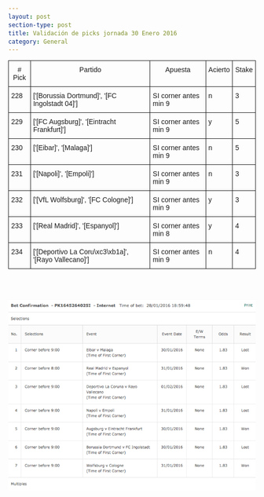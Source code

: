 ```yaml
---
layout: post
section-type: post
title: Validación de picks jornada 30 Enero 2016
category: General
---
```

<style type="text/css">
.tg  {border-collapse:collapse;border-spacing:0;}
.tg td{font-family:Arial, sans-serif;font-size:14px;padding:10px 5px;border-style:solid;border-width:1px;overflow:hidden;word-break:normal;}
.tg th{font-family:Arial, sans-serif;font-size:14px;font-weight:normal;padding:10px 5px;border-style:solid;border-width:1px;overflow:hidden;word-break:normal;}
.tg .tg-yw4l{vertical-align:top}
</style>
<table class="tg">
  <tr>
    <th class="tg-yw4l"># Pick</th>
    <th class="tg-yw4l">Partido</th>
    <th class="tg-yw4l">Apuesta</th>
    <th class="tg-yw4l">Acierto</th>
    <th class="tg-yw4l">Stake</th>
  </tr>
  <tr>
    <td class="tg-yw4l">228</td>
    <td class="tg-yw4l">['[Borussia Dortmund]', '[FC Ingolstadt 04]']</td>
    <td class="tg-yw4l">SI corner antes min 9</td>
    <td class="tg-yw4l">n</td>
    <td class="tg-yw4l">3</td>
  </tr>
  <tr>
    <td class="tg-yw4l">229</td>
    <td class="tg-yw4l">['[FC Augsburg]', '[Eintracht Frankfurt]']</td>
    <td class="tg-yw4l">SI corner antes min 9</td>
    <td class="tg-yw4l">y</td>
    <td class="tg-yw4l">5</td>
  </tr>
  <tr>
    <td class="tg-yw4l">230</td>
    <td class="tg-yw4l">['[Eibar]', '[Malaga]']</td>
    <td class="tg-yw4l">SI corner antes min 9</td>
    <td class="tg-yw4l">n</td>
    <td class="tg-yw4l">5</td>
  </tr>
  <tr>
    <td class="tg-yw4l">231</td>
    <td class="tg-yw4l">['[Napoli]', '[Empoli]']</td>
    <td class="tg-yw4l">SI corner antes min 9</td>
    <td class="tg-yw4l">n</td>
    <td class="tg-yw4l">3</td>
  </tr>
  <tr>
    <td class="tg-yw4l">232</td>
    <td class="tg-yw4l">['[VfL Wolfsburg]', '[FC Cologne]']</td>
    <td class="tg-yw4l">SI corner antes min 9</td>
    <td class="tg-yw4l">y</td>
    <td class="tg-yw4l">3</td>
  </tr>
  <tr>
    <td class="tg-yw4l">233</td>
    <td class="tg-yw4l">['[Real Madrid]', '[Espanyol]']</td>
    <td class="tg-yw4l">SI corner antes min 8</td>
    <td class="tg-yw4l">y</td>
    <td class="tg-yw4l">4</td>
  </tr>
  <tr>
    <td class="tg-yw4l">234</td>
    <td class="tg-yw4l">['[Deportivo La Coru\xc3\xb1a]', '[Rayo Vallecano]']</td>
    <td class="tg-yw4l">SI corner antes min 9</td>
    <td class="tg-yw4l">n</td>
    <td class="tg-yw4l">4</td>
  </tr>
</table>

<br><br>

![Stats](/img/img_30ene.png)
